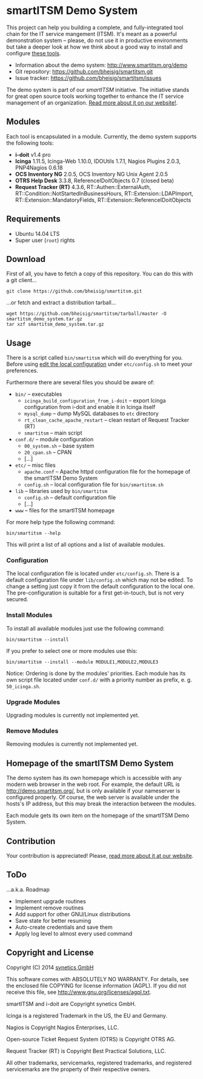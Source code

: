 #   smartITSM Demo System

This project can help you building a complete, and fully-integrated tool chain for the IT service mangement (ITSM). It's meant as a powerful demonstration system – please, do not use it in productive environments but take a deeper look at how we think about a good way to install and configure [these tools](#modules).

*   Information about the demo system: <http://www.smartitsm.org/demo>
*   Git repository: <https://github.com/bheisig/smartitsm.git>
*   Issue tracker: <https://github.com/bheisig/smartitsm/issues>

The demo system is part of our _smartITSM_ initiative. The initiative stands for great open source tools working together to enhance the IT service management of an organization. [Read more about it on our website!](http://www.smartitsm.org/smartitsm).


##  Modules

Each tool is encapsulated in a module. Currently, the demo system supports the following tools:

*   **i-doit** v1.4 pro
*   **Icinga** 1.11.5, Icinga-Web 1.10.0, IDOUtils 1.7.1, Nagios Plugins 2.0.3, PNP4Nagios 0.6.18
*   **OCS Inventory NG** 2.0.5, OCS Inventory NG Unix Agent 2.0.5
*   **OTRS Help Desk** 3.3.8, ReferenceIDoitObjects 0.7 (closed beta)
*   **Request Tracker (RT)** 4.3.6, RT::Authen::ExternalAuth, RT::Condition::NotStartedInBusinessHours, RT::Extension::LDAPImport, RT::Extension::MandatoryFields, RT::Extension::ReferenceIDoitObjects


##  Requirements

*   Ubuntu 14.04 LTS
*   Super user (`root`) rights


##  Download

First of all, you have to fetch a copy of this repository. You can do this with a git client...

    git clone https://github.com/bheisig/smartitsm.git

...or fetch and extract a distribution tarball...

    wget https://github.com/bheisig/smartitsm/tarball/master -O smartitsm_demo_system.tar.gz
    tar xzf smartitsm_demo_system.tar.gz


##  Usage

There is a script called `bin/smartitsm` which will do everything for you. Before using [edit the local configuration](#configuration) under `etc/config.sh` to meet your preferences.

Furthermore there are several files you should be aware of:

*   `bin/` – executables
    *   `icinga_build_configuration_from_i-doit` – export Icinga configuration from i-doit and enable it in Icinga itself
    *   `mysql_dump` – dump MySQL databases to `etc` directory
    *   `rt_clean_cache_apache_restart` – clean restart of Request Tracker (RT)
    *   `smartitsm` – main script
*   `conf.d/` – module configuration
    *   `00_system.sh` – base system
    *   `20_cpan.sh` – CPAN
    *   […]
*   `etc/` – misc files
    *   `apache.conf` – Apache httpd configuration file for the homepage of the smartITSM Demo System
    *   `config.sh` – local configuration file for `bin/smartitsm.sh`
*   `lib` – libraries used by `bin/smartitsm`
    *   `config.sh` – default configuration file
    *   […]
*   `www` – files for the smartITSM homepage

For more help type the following command:

    bin/smartitsm --help

This will print a list of all options and a list of available modules.


### Configuration

The local configuration file is located under `etc/config.sh`. There is a default configuration file under `lib/config.sh` which may not be edited. To change a setting just copy it from the default configuration to the local one. The pre-configuration is suitable for a first get-in-touch, but is not very secured.


### Install Modules

To install all available modules just use the following command:

    bin/smartitsm --install

If you prefer to select one or more modules use this:

    bin/smartitsm --install --module MODULE1,MODULE2,MODULE3

Notice: Ordering is done by the modules' priorities. Each module has its own script file located under `conf.d/` with a priority number as prefix, e. g. `50_icinga.sh`.


### Upgrade Modules

Upgrading modules is currently not implemented yet.


### Remove Modules

Removing modules is currently not implemented yet.


##  Homepage of the smartITSM Demo System

The demo system has its own homepage which is accessible with any modern web browser in the web root. For example, the default URL is <http://demo.smartitsm.org/>, but is only available if your nameserver is configured properly. Of course, the web server is available under the hosts's IP address, but this may break the interaction between the modules.

Each module gets its own item on the homepage of the smartITSM Demo System.


##  Contribution

Your contribution is appreciated! Please, [read more about it at our website](http://www.smartitsm.org/contribution).


##  ToDo

...a.k.a. Roadmap

*   Implement upgrade routines
*   Implement remove routines
*   Add support for other GNU/Linux distributions
*   Save state for better resuming
*   Auto-create credentials and save them
*   Apply log level to almost every used command


##   Copyright and License

Copyright (C) 2014 [synetics GmbH](http://www.i-doit.com/)

This software comes with ABSOLUTELY NO WARRANTY. For details, see the enclosed file COPYING for license information (AGPL). If you did not receive this file, see <http://www.gnu.org/licenses/agpl.txt>.

smartITSM and i-doit are Copyright synetics GmbH.

Icinga is a registered Trademark in the US, the EU and Germany.

Nagios is Copyright Nagios Enterprises, LLC.

Open-source Ticket Request System (OTRS) is Copyright OTRS AG.

Request Tracker (RT) is Copyright Best Practical Solutions, LLC.

All other trademarks, servicemarks, registered trademarks, and registered servicemarks are the property of their respective owners.
